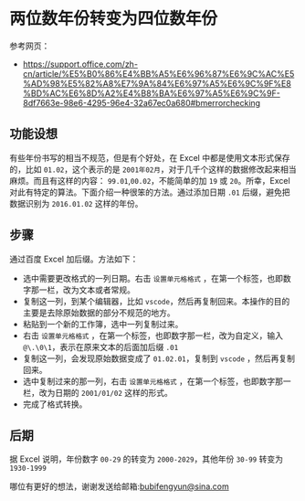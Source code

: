 # 两位数年份转变为四位数年份

参考网页：
+ https://support.office.com/zh-cn/article/%E5%B0%86%E4%BB%A5%E6%96%87%E6%9C%AC%E5%AD%98%E5%82%A8%E7%9A%84%E6%97%A5%E6%9C%9F%E8%BD%AC%E6%8D%A2%E4%B8%BA%E6%97%A5%E6%9C%9F-8df7663e-98e6-4295-96e4-32a67ec0a680#bmerrorchecking

## 功能设想

有些年份书写的相当不规范，但是有个好处，在 Excel 中都是使用文本形式保存的，比如 `01.02`，这个表示的是 `2001年02月`，对于几千个这样的数据修改起来相当麻烦。而且有这样的内容： `99.01`,`00.02`，不能简单的加 `19` 或 `20`。所幸，Excel 对此有特定的算法。下面介绍一种很笨的方法。通过添加日期 `.01` 后缀，避免把数据识别为 `2016.01.02` 这样的年份。

## 步骤

通过百度 Excel 加后缀。方法如下：
+ 选中需要更改格式的一列日期。右击 `设置单元格格式` ，在第一个标签，也即数字那一栏，改为文本或者常规。
+ 复制这一列，到某个编辑器，比如 `vscode`，然后再复制回来。本操作的目的主要是去除原始数据的部分不规范的地方。
+ 粘贴到一个新的工作簿，选中一列复制过来。
+ 右击 `设置单元格格式` ，在第一个标签，也即数字那一栏，改为自定义，输入 `@\.\0\1`，表示在原来文本的后面加后缀 `.01`
+ 复制这一列，会发现原始数据变成了 `01.02.01`，复制到 `vscode` ，然后再复制回来。
+ 选中复制过来的那一列，右击 `设置单元格格式` ，在第一个标签，也即数字那一栏，改为日期的 `2001/01/02` 这样的形式。
+ 完成了格式转换。

## 后期

据 Excel 说明，年份数字 `00-29` 的转变为 `2000-2029`，其他年份 `30-99` 转变为 `1930-1999`

哪位有更好的想法，谢谢发送给邮箱:bubifengyun@sina.com